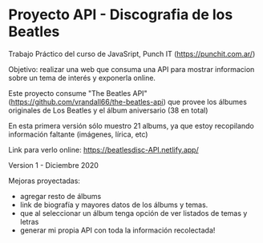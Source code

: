 # Proyecto API - Discografia de los Beatles
Trabajo Práctico del curso de JavaSript, Punch IT (https://punchit.com.ar/)

Objetivo: realizar una web que consuma una API para mostrar informacion sobre un tema de interés y exponerla online.

Este proyecto consume "The Beatles API" (https://github.com/vrandall66/the-beatles-api)  que provee los álbumes originales de Los Beatles y el álbum aniversario (38 en total)

En esta primera versión sólo muestro 21 albums, ya que estoy recopilando información faltante (imágenes, lírica, etc) 

Link para verlo online: https://beatlesdisc-API.netlify.app/

Version 1 - Diciembre 2020


Mejoras proyectadas:
- agregar resto de álbums
- link de biografía y mayores datos de los álbums y temas.
- que al seleccionar un álbum tenga opción de ver listados de temas y letras
- generar mi propia API con toda la información recolectada!